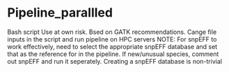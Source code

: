 # Pipeline_parallled
Bash script
Use at own risk.
Bsed on GATK recommendations.
Cange file inputs in the script and run pipeline on HPC servers
NOTE:
For snpEFF to work effectively, need to select the appropriate snpEFF database and set that as the reference for in the pipeline.
If new/unusual species, comment out snpEFF and run it seperately.  Creating a snpEFF database is non-trivial
